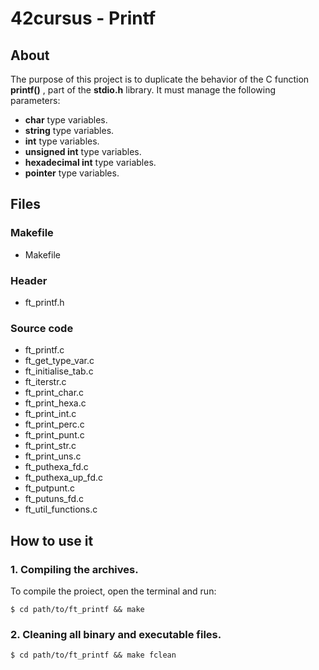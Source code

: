 # 42cursus - Printf

## About
The purpose of this project is to duplicate the behavior of the C function **printf()** , part of the **stdio.h** library.
It must manage the following parameters:
- **char** type variables.
- **string** type variables.
-  **int** type variables.
-  **unsigned int** type variables.
-  **hexadecimal int** type variables.
-  **pointer** type variables.
## Files
### Makefile
- Makefile
### Header
- ft_printf.h
### Source code
- ft_printf.c
- ft_get_type_var.c
- ft_initialise_tab.c
- ft_iterstr.c
- ft_print_char.c
- ft_print_hexa.c
- ft_print_int.c
- ft_print_perc.c
- ft_print_punt.c
- ft_print_str.c
- ft_print_uns.c
- ft_puthexa_fd.c
- ft_puthexa_up_fd.c
- ft_putpunt.c
- ft_putuns_fd.c
- ft_util_functions.c
## How to use it  
### 1. **Compiling the archives**. 
To compile the proiect, open the terminal and run:  
```shell  
$ cd path/to/ft_printf && make
```  
### 2. **Cleaning all binary and executable files**.  
```shell  
$ cd path/to/ft_printf && make fclean
```  

